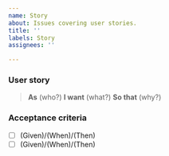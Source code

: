 ```yaml
---
name: Story
about: Issues covering user stories.
title: ''
labels: Story
assignees: ''

---
```


### User story

> **As** (who?) **I want** (what?) **So that** (why?)

### Acceptance criteria

- [ ] (Given)/(When)/(Then)
- [ ] (Given)/(When)/(Then)
